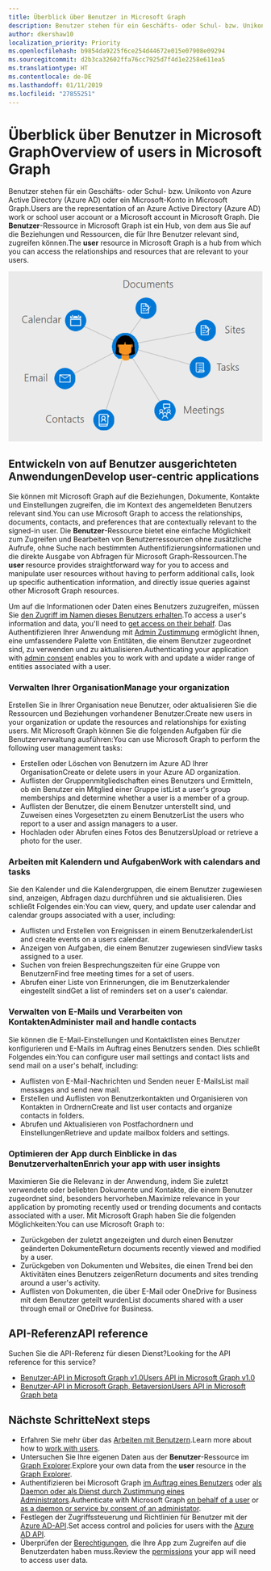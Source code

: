 ```yaml
---
title: Überblick über Benutzer in Microsoft Graph
description: Benutzer stehen für ein Geschäfts- oder Schul- bzw. Unikonto von Azure Active Directory (Azure AD) oder ein Microsoft-Konto in Microsoft Graph. Die **Benutzer**-Ressource in Microsoft Graph ist ein Hub, von dem aus Sie auf die Beziehungen und Ressourcen, die für Ihre Benutzer relevant sind, zugreifen können.
author: dkershaw10
localization_priority: Priority
ms.openlocfilehash: b9854da9225f6ce254d44672e015e07908e09294
ms.sourcegitcommit: d2b3ca32602ffa76cc7925d7f4d1e2258e611ea5
ms.translationtype: HT
ms.contentlocale: de-DE
ms.lasthandoff: 01/11/2019
ms.locfileid: "27855251"
---
```

# <a name="overview-of-users-in-microsoft-graph"></a><span data-ttu-id="9f5b8-104">Überblick über Benutzer in Microsoft Graph</span><span class="sxs-lookup"><span data-stu-id="9f5b8-104">Overview of users in Microsoft Graph</span></span>

<span data-ttu-id="9f5b8-105">Benutzer stehen für ein Geschäfts- oder Schul- bzw. Unikonto von Azure Active Directory (Azure AD) oder ein Microsoft-Konto in Microsoft Graph.</span><span class="sxs-lookup"><span data-stu-id="9f5b8-105">Users are the representation of an Azure Active Directory (Azure AD) work or school user account or a Microsoft account in Microsoft Graph.</span></span> <span data-ttu-id="9f5b8-106">Die **Benutzer**-Ressource in Microsoft Graph ist ein Hub, von dem aus Sie auf die Beziehungen und Ressourcen, die für Ihre Benutzer relevant sind, zugreifen können.</span><span class="sxs-lookup"><span data-stu-id="9f5b8-106">The **user** resource in Microsoft Graph is a hub from which you can access the relationships and resources that are relevant to your users.</span></span>

![Diagramm mit einem Benutzer, der mit Kalender, E-Mail, Kontakten, Besprechungen, Aufgaben, Websites und Dokumenten verbunden ist](images/users.png)

## <a name="develop-user-centric-applications"></a><span data-ttu-id="9f5b8-108">Entwickeln von auf Benutzer ausgerichteten Anwendungen</span><span class="sxs-lookup"><span data-stu-id="9f5b8-108">Develop user-centric applications</span></span>

<span data-ttu-id="9f5b8-109">Sie können mit Microsoft Graph auf die Beziehungen, Dokumente, Kontakte und Einstellungen zugreifen, die im Kontext des angemeldeten Benutzers relevant sind.</span><span class="sxs-lookup"><span data-stu-id="9f5b8-109">You can use Microsoft Graph to access the relationships, documents, contacts, and preferences that are contextually relevant to the signed-in user.</span></span> <span data-ttu-id="9f5b8-110">Die **Benutzer**-Ressource bietet eine einfache Möglichkeit zum Zugreifen und Bearbeiten von Benutzerressourcen ohne zusätzliche Aufrufe, ohne Suche nach bestimmten Authentifizierungsinformationen und die direkte Ausgabe von Abfragen für Microsoft Graph-Ressourcen.</span><span class="sxs-lookup"><span data-stu-id="9f5b8-110">The **user** resource provides straightforward way for you to access and manipulate user resources without having to perform additional calls, look up specific authentication information, and directly issue queries against other Microsoft Graph resources.</span></span>

<span data-ttu-id="9f5b8-111">Um auf die Informationen oder Daten eines Benutzers zuzugreifen, müssen Sie [den Zugriff im Namen dieses Benutzers erhalten](auth-v2-user.md).</span><span class="sxs-lookup"><span data-stu-id="9f5b8-111">To access a user's information and data, you'll need to [get access on their behalf](auth-v2-user.md).</span></span> <span data-ttu-id="9f5b8-112">Das Authentifizieren Ihrer Anwendung mit [Admin Zustimmung](permissions-reference.md) ermöglicht Ihnen, eine umfassendere Palette von Entitäten, die einem Benutzer zugeordnet sind, zu verwenden und zu aktualisieren.</span><span class="sxs-lookup"><span data-stu-id="9f5b8-112">Authenticating your application with [admin consent](permissions-reference.md) enables you to work with and update a wider range of entities associated with a user.</span></span>

### <a name="manage-your-organization"></a><span data-ttu-id="9f5b8-113">Verwalten Ihrer Organisation</span><span class="sxs-lookup"><span data-stu-id="9f5b8-113">Manage your organization</span></span>

<span data-ttu-id="9f5b8-114">Erstellen Sie in Ihrer Organisation neue Benutzer, oder aktualisieren Sie die Ressourcen und Beziehungen vorhandener Benutzer.</span><span class="sxs-lookup"><span data-stu-id="9f5b8-114">Create new users in your organization or update the resources and relationships for existing users.</span></span> <span data-ttu-id="9f5b8-115">Mit Microsoft Graph können Sie die folgenden Aufgaben für die Benutzerverwaltung ausführen:</span><span class="sxs-lookup"><span data-stu-id="9f5b8-115">You can use Microsoft Graph to perform the following user management tasks:</span></span> 

- <span data-ttu-id="9f5b8-116">Erstellen oder Löschen von Benutzern im Azure AD Ihrer Organisation</span><span class="sxs-lookup"><span data-stu-id="9f5b8-116">Create or delete users in your Azure AD organization.</span></span>
- <span data-ttu-id="9f5b8-117">Auflisten der Gruppenmitgliedschaften eines Benutzers und Ermitteln, ob ein Benutzer ein Mitglied einer Gruppe ist</span><span class="sxs-lookup"><span data-stu-id="9f5b8-117">List a user's group memberships and determine whether a user is a member of a group.</span></span>
- <span data-ttu-id="9f5b8-118">Auflisten der Benutzer, die einem Benutzer unterstellt sind, und Zuweisen eines Vorgesetzten zu einem Benutzer</span><span class="sxs-lookup"><span data-stu-id="9f5b8-118">List the users who report to a user and assign managers to a user.</span></span>
- <span data-ttu-id="9f5b8-119">Hochladen oder Abrufen eines Fotos des Benutzers</span><span class="sxs-lookup"><span data-stu-id="9f5b8-119">Upload or retrieve a photo for the user.</span></span>

### <a name="work-with-calendars-and-tasks"></a><span data-ttu-id="9f5b8-120">Arbeiten mit Kalendern und Aufgaben</span><span class="sxs-lookup"><span data-stu-id="9f5b8-120">Work with calendars and tasks</span></span>

<span data-ttu-id="9f5b8-121">Sie den Kalender und die Kalendergruppen, die einem Benutzer zugewiesen sind, anzeigen, Abfragen dazu durchführen und sie aktualisieren. Dies schließt Folgendes ein:</span><span class="sxs-lookup"><span data-stu-id="9f5b8-121">You can view, query, and update user calendar and calendar groups associated with a user, including:</span></span>

- <span data-ttu-id="9f5b8-122">Auflisten und Erstellen von Ereignissen in einem Benutzerkalender</span><span class="sxs-lookup"><span data-stu-id="9f5b8-122">List and create events on a users calendar.</span></span>
- <span data-ttu-id="9f5b8-123">Anzeigen von Aufgaben, die einem Benutzer zugewiesen sind</span><span class="sxs-lookup"><span data-stu-id="9f5b8-123">View tasks assigned to a user.</span></span>
- <span data-ttu-id="9f5b8-124">Suchen von freien Besprechungszeiten für eine Gruppe von Benutzern</span><span class="sxs-lookup"><span data-stu-id="9f5b8-124">Find free meeting times for a set of users.</span></span>
- <span data-ttu-id="9f5b8-125">Abrufen einer Liste von Erinnerungen, die im Benutzerkalender eingestellt sind</span><span class="sxs-lookup"><span data-stu-id="9f5b8-125">Get a list of reminders set on a user's calendar.</span></span>

### <a name="administer-mail-and-handle-contacts"></a><span data-ttu-id="9f5b8-126">Verwalten von E-Mails und Verarbeiten von Kontakten</span><span class="sxs-lookup"><span data-stu-id="9f5b8-126">Administer mail and handle contacts</span></span>

<span data-ttu-id="9f5b8-127">Sie können die E-Mail-Einstellungen und Kontaktlisten eines Benutzer konfigurieren und E-Mails im Auftrag eines Benutzers senden. Dies schließt Folgendes ein:</span><span class="sxs-lookup"><span data-stu-id="9f5b8-127">You can configure user mail settings and contact lists and send mail on a user's behalf, including:</span></span>

- <span data-ttu-id="9f5b8-128">Auflisten von E-Mail-Nachrichten und Senden neuer E-Mails</span><span class="sxs-lookup"><span data-stu-id="9f5b8-128">List mail messages and send new mail.</span></span>
- <span data-ttu-id="9f5b8-129">Erstellen und Auflisten von Benutzerkontakten und Organisieren von Kontakten in Ordnern</span><span class="sxs-lookup"><span data-stu-id="9f5b8-129">Create and list user contacts and organize contacts in folders.</span></span>
- <span data-ttu-id="9f5b8-130">Abrufen und Aktualisieren von Postfachordnern und Einstellungen</span><span class="sxs-lookup"><span data-stu-id="9f5b8-130">Retrieve and update mailbox folders and settings.</span></span>

### <a name="enrich-your-app-with-user-insights"></a><span data-ttu-id="9f5b8-131">Optimieren der App durch Einblicke in das Benutzerverhalten</span><span class="sxs-lookup"><span data-stu-id="9f5b8-131">Enrich your app with user insights</span></span>

<span data-ttu-id="9f5b8-132">Maximieren Sie die Relevanz in der Anwendung, indem Sie zuletzt verwendete oder beliebten Dokumente und Kontakte, die einem Benutzer zugeordnet sind, besonders hervorheben.</span><span class="sxs-lookup"><span data-stu-id="9f5b8-132">Maximize relevance in your application by promoting recently used or trending documents and contacts associated with a user.</span></span> <span data-ttu-id="9f5b8-133">Mit Microsoft Graph haben Sie die folgenden Möglichkeiten:</span><span class="sxs-lookup"><span data-stu-id="9f5b8-133">You can use Microsoft Graph to:</span></span>

- <span data-ttu-id="9f5b8-134">Zurückgeben der zuletzt angezeigten und durch einen Benutzer geänderten Dokumente</span><span class="sxs-lookup"><span data-stu-id="9f5b8-134">Return documents recently viewed and modified by a user.</span></span>
- <span data-ttu-id="9f5b8-135">Zurückgeben von Dokumenten und Websites, die einen Trend bei den Aktivitäten eines Benutzers zeigen</span><span class="sxs-lookup"><span data-stu-id="9f5b8-135">Return documents and sites trending around a user's activity.</span></span>
- <span data-ttu-id="9f5b8-136">Auflisten von Dokumenten, die über E-Mail oder OneDrive for Business mit dem Benutzer geteilt wurden</span><span class="sxs-lookup"><span data-stu-id="9f5b8-136">List documents shared with a user through email or OneDrive for Business.</span></span>

## <a name="api-reference"></a><span data-ttu-id="9f5b8-137">API-Referenz</span><span class="sxs-lookup"><span data-stu-id="9f5b8-137">API reference</span></span>
<span data-ttu-id="9f5b8-138">Suchen Sie die API-Referenz für diesen Dienst?</span><span class="sxs-lookup"><span data-stu-id="9f5b8-138">Looking for the API reference for this service?</span></span>

- [<span data-ttu-id="9f5b8-139">Benutzer-API in Microsoft Graph v1.0</span><span class="sxs-lookup"><span data-stu-id="9f5b8-139">Users API in Microsoft Graph v1.0</span></span>](/graph/api/resources/users?view=graph-rest-1.0)
- [<span data-ttu-id="9f5b8-140">Benutzer-API in Microsoft Graph, Betaversion</span><span class="sxs-lookup"><span data-stu-id="9f5b8-140">Users API in Microsoft Graph beta</span></span>](/graph/api/resources/users?view=graph-rest-beta)

## <a name="next-steps"></a><span data-ttu-id="9f5b8-141">Nächste Schritte</span><span class="sxs-lookup"><span data-stu-id="9f5b8-141">Next steps</span></span>

- <span data-ttu-id="9f5b8-142">Erfahren Sie mehr über das [Arbeiten mit Benutzern](/graph/api/resources/users?view=graph-rest-1.0).</span><span class="sxs-lookup"><span data-stu-id="9f5b8-142">Learn more about how to [work with users](/graph/api/resources/users?view=graph-rest-1.0).</span></span>
- <span data-ttu-id="9f5b8-143">Untersuchen Sie Ihre eigenen Daten aus der **Benutzer**-Ressource im [Graph Explorer](https://developer.microsoft.com/graph/graph-explorer).</span><span class="sxs-lookup"><span data-stu-id="9f5b8-143">Explore your own data from the **user** resource in the [Graph Explorer](https://developer.microsoft.com/graph/graph-explorer).</span></span>
- <span data-ttu-id="9f5b8-144">Authentifizieren bei Microsoft Graph [im Auftrag eines Benutzers](auth-v2-user.md) oder [als Daemon oder als Dienst durch Zustimmung eines Administrators](auth-v2-service.md).</span><span class="sxs-lookup"><span data-stu-id="9f5b8-144">Authenticate with Microsoft Graph [on behalf of a user](auth-v2-user.md) or [as a daemon or service by consent of an administator](auth-v2-service.md).</span></span>
- <span data-ttu-id="9f5b8-145">Festlegen der Zugriffssteuerung und Richtlinien für Benutzer mit der [Azure AD-API](/graph/api/resources/azure-ad-overview?view=graph-rest-1.0).</span><span class="sxs-lookup"><span data-stu-id="9f5b8-145">Set access control and policies for users with the [Azure AD API](/graph/api/resources/azure-ad-overview?view=graph-rest-1.0).</span></span>
- <span data-ttu-id="9f5b8-146">Überprüfen der [Berechtigungen](permissions-reference.md), die Ihre App zum Zugreifen auf die Benutzerdaten haben muss.</span><span class="sxs-lookup"><span data-stu-id="9f5b8-146">Review the [permissions](permissions-reference.md) your app will need to access user data.</span></span> 
<!-- This isn't really a next step; let's remove to keep the list of links concise.>
- Stay up to date with Microsoft Graph [changelog](changelog.md).
-->
